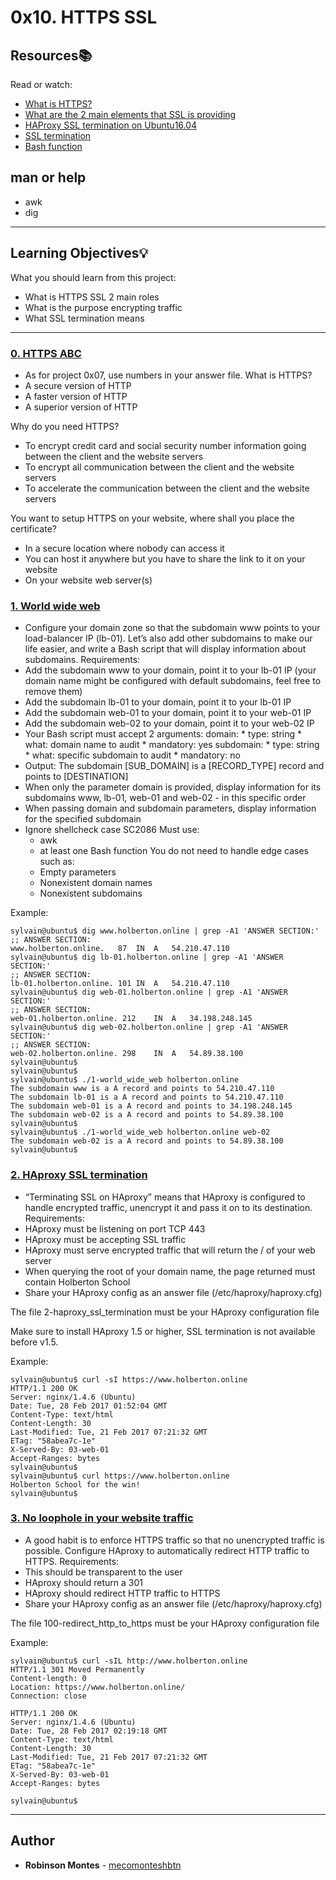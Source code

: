 # 0x10. HTTPS SSL

## Resources:books:
Read or watch:
* [What is HTTPS?](https://intranet.hbtn.io/rltoken/pawxG_0c1o86psexBOikIw)
* [What are the 2 main elements that SSL is providing](https://intranet.hbtn.io/rltoken/jXCB9Hn-ALcP78kPMHtnSA)
* [HAProxy SSL termination on Ubuntu16.04](https://intranet.hbtn.io/rltoken/UkbvWfKF6ZAY_CUvlM32lA)
* [SSL termination](https://intranet.hbtn.io/rltoken/VFq2MQ9qHXw2Nb11tnWF6Q)
* [Bash function](https://intranet.hbtn.io/rltoken/v4PUYiN5CxhYKSycYaVvLw)

## man or help
* awk
* dig

---
## Learning Objectives:bulb:
What you should learn from this project:

* What is HTTPS SSL 2 main roles
* What is the purpose encrypting traffic
* What SSL termination means

---

### [0. HTTPS ABC](./0-https_abc)
* As for project 0x07, use numbers in your answer file.
What is HTTPS?
* A secure version of HTTP
* A faster version of HTTP
* A superior version of HTTP

Why do you need HTTPS?
* To encrypt credit card and social security number information going between the client and the website servers
* To encrypt all communication between the client and the website servers
* To accelerate the communication between the client and the website servers

You want to setup HTTPS on your website, where shall you place the certificate?
* In a secure location where nobody can access it
* You can host it anywhere but you have to share the link to it on your website
* On your website web server(s)


### [1. World wide web](./1-world_wide_web)
* Configure your domain zone so that the subdomain www points to your load-balancer IP (lb-01).
Let’s also add other subdomains to make our life easier, and write a Bash script that will display information about subdomains.
Requirements:
* Add the subdomain www to your domain, point it to your lb-01 IP (your domain name might be configured with default subdomains, feel free to remove them)
* Add the subdomain lb-01 to your domain, point it to your lb-01 IP
* Add the subdomain web-01 to your domain, point it to your web-01 IP
* Add the subdomain web-02 to your domain, point it to your web-02 IP
* Your Bash script must accept 2 arguments:
     domain:
        * type: string
        * what: domain name to audit
        * mandatory: yes
     subdomain:
        * type: string
        * what: specific subdomain to audit
        * mandatory: no
 * Output: The subdomain [SUB_DOMAIN] is a [RECORD_TYPE] record and points to [DESTINATION]
* When only the parameter domain is provided, display information for its subdomains www, lb-01, web-01 and web-02 - in this specific order
* When passing domain and subdomain parameters, display information for the specified subdomain
* Ignore shellcheck case SC2086
   Must use:
   * awk
   * at least one Bash function
   You do not need to handle edge cases such as:
   * Empty parameters
   * Nonexistent domain names
   * Nonexistent subdomains

Example:
```
sylvain@ubuntu$ dig www.holberton.online | grep -A1 'ANSWER SECTION:'
;; ANSWER SECTION:
www.holberton.online.   87  IN  A   54.210.47.110
sylvain@ubuntu$ dig lb-01.holberton.online | grep -A1 'ANSWER SECTION:'
;; ANSWER SECTION:
lb-01.holberton.online. 101 IN  A   54.210.47.110
sylvain@ubuntu$ dig web-01.holberton.online | grep -A1 'ANSWER SECTION:'
;; ANSWER SECTION:
web-01.holberton.online. 212    IN  A   34.198.248.145
sylvain@ubuntu$ dig web-02.holberton.online | grep -A1 'ANSWER SECTION:'
;; ANSWER SECTION:
web-02.holberton.online. 298    IN  A   54.89.38.100
sylvain@ubuntu$
sylvain@ubuntu$
sylvain@ubuntu$ ./1-world_wide_web holberton.online
The subdomain www is a A record and points to 54.210.47.110
The subdomain lb-01 is a A record and points to 54.210.47.110
The subdomain web-01 is a A record and points to 34.198.248.145
The subdomain web-02 is a A record and points to 54.89.38.100
sylvain@ubuntu$
sylvain@ubuntu$ ./1-world_wide_web holberton.online web-02
The subdomain web-02 is a A record and points to 54.89.38.100
sylvain@ubuntu$
```

### [2. HAproxy SSL termination](./2-haproxy_ssl_termination)
* “Terminating SSL on HAproxy” means that HAproxy is configured to handle encrypted traffic, unencrypt it and pass it on to its destination.
Requirements:
* HAproxy must be listening on port TCP 443
* HAproxy must be accepting SSL traffic
* HAproxy must serve encrypted traffic that will return the / of your web server
* When querying the root of your domain name, the page returned must contain Holberton School
* Share your HAproxy config as an answer file (/etc/haproxy/haproxy.cfg)

The file 2-haproxy_ssl_termination must be your HAproxy configuration file

Make sure to install HAproxy 1.5 or higher, SSL termination is not available before v1.5.

Example:
```
sylvain@ubuntu$ curl -sI https://www.holberton.online
HTTP/1.1 200 OK
Server: nginx/1.4.6 (Ubuntu)
Date: Tue, 28 Feb 2017 01:52:04 GMT
Content-Type: text/html
Content-Length: 30
Last-Modified: Tue, 21 Feb 2017 07:21:32 GMT
ETag: "58abea7c-1e"
X-Served-By: 03-web-01
Accept-Ranges: bytes
sylvain@ubuntu$
sylvain@ubuntu$ curl https://www.holberton.online
Holberton School for the win!
sylvain@ubuntu$
```

### [3. No loophole in your website traffic](./100-redirect_http_to_https)
* A good habit is to enforce HTTPS traffic so that no unencrypted traffic is possible. Configure HAproxy to automatically redirect HTTP traffic to HTTPS.
Requirements:
* This should be transparent to the user
* HAproxy should return a 301
* HAproxy should redirect HTTP traffic to HTTPS
* Share your HAproxy config as an answer file (/etc/haproxy/haproxy.cfg)

The file 100-redirect_http_to_https must be your HAproxy configuration file

Example:
```
sylvain@ubuntu$ curl -sIL http://www.holberton.online
HTTP/1.1 301 Moved Permanently
Content-length: 0
Location: https://www.holberton.online/
Connection: close

HTTP/1.1 200 OK
Server: nginx/1.4.6 (Ubuntu)
Date: Tue, 28 Feb 2017 02:19:18 GMT
Content-Type: text/html
Content-Length: 30
Last-Modified: Tue, 21 Feb 2017 07:21:32 GMT
ETag: "58abea7c-1e"
X-Served-By: 03-web-01
Accept-Ranges: bytes

sylvain@ubuntu$
```
---

## Author
* **Robinson Montes** - [mecomonteshbtn](https://github.com/mecomonteshbtn)
